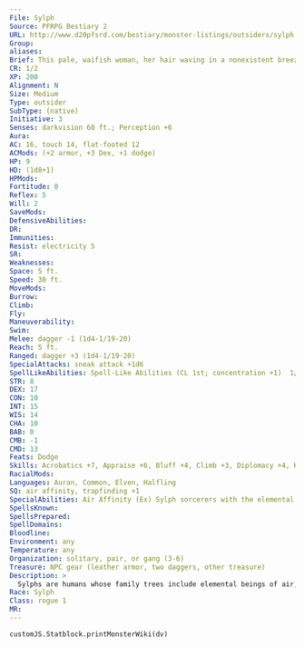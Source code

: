 ```yaml
---
File: Sylph
Source: PFRPG Bestiary 2
URL: http://www.d20pfsrd.com/bestiary/monster-listings/outsiders/sylph
Group: 
aliases: 
Brief: This pale, waifish woman, her hair waving in a nonexistent breeze, looks as if she might fade away into mist entirely at any minute.
CR: 1/2
XP: 200
Alignment: N
Size: Medium
Type: outsider
SubType: (native)
Initiative: 3
Senses: darkvision 60 ft.; Perception +6
Aura: 
AC: 16, touch 14, flat-footed 12
ACMods: (+2 armor, +3 Dex, +1 dodge)
HP: 9
HD: (1d8+1)
HPMods: 
Fortitude: 0
Reflex: 5
Will: 2
SaveMods: 
DefensiveAbilities: 
DR: 
Immunities: 
Resist: electricity 5
SR: 
Weaknesses: 
Space: 5 ft.
Speed: 30 ft.
MoveMods: 
Burrow: 
Climb: 
Fly: 
Maneuverability: 
Swim: 
Melee: dagger -1 (1d4-1/19-20)
Reach: 5 ft.
Ranged: dagger +3 (1d4-1/19-20)
SpecialAttacks: sneak attack +1d6
SpellLikeAbilities: Spell-Like Abilities (CL 1st; concentration +1)  1/day-feather fall
STR: 8
DEX: 17
CON: 10
INT: 15
WIS: 14
CHA: 10
BAB: 0
CMB: -1
CMD: 13
Feats: Dodge
Skills: Acrobatics +7, Appraise +6, Bluff +4, Climb +3, Diplomacy +4, Knowledge (local) +6, Perception +6, Sleight of Hand +7, Stealth +7, Use Magic Device +4
RacialMods: 
Languages: Auran, Common, Elven, Halfling
SQ: air affinity, trapfinding +1
SpecialAbilities: Air Affinity (Ex) Sylph sorcerers with the elemental (air) bloodline treat their Charisma score as 2 points higher for all sorcerer spells and class abilities. Sylph clerics with the Air domain cast their domain powers and spells at +1 caster level.
SpellsKnown: 
SpellsPrepared: 
SpellDomains: 
Bloodline: 
Environment: any
Temperature: any
Organization: solitary, pair, or gang (3-6)
Treasure: NPC gear (leather armor, two daggers, other treasure)
Description: >
  Sylphs are humans whose family trees include elemental beings of air, such as djinn. They tend to be pale and thin to the point of appearing delicate, though their skinny bodies are more resilient than they look. While many can pass unnoticed through crowds of humans, sylphs display their heritage in subtle ways, and those who study them carefully sometimes notice that breezes seem to follow a sylph wherever she goes, even inside rooms with no windows. When consumed by fits of anger or passion, these tendencies become more apparent, as winds surround the sylph and tousle her hair or knock small items from shelves. Many sylphs have complex markings on their pale flesh that resemble tiny swirling designs like blue and gray tattoos, and the most exotic of their kind have hair that twists and coils almost as if it were made of living mist.  As people, sylphs tend to be shy and reclusive, blending into crowds or skillfully avoiding those they don't desire to meet. Yet while they often prefer to manipulate situations and avoid conf lict themselves, most sylphs remain intensely curious about other people, and often go to great lengths to spy or eavesdrop on those who spark their interest (a hobby frequently referred to as "listening to the wind"). This combined love of subterfuge and ability to slip away from any compromising situation makes sylphs perfectly suited to lives as rogues, thieves, and spies, and beneath the average sylph's veneer of shy waifishness lies a mind that's capable and calculating, constantly sizing up the competition and analyzing the most effective exits from any given room.  SYLPH CHARACTERS  Sylphs are defined by class levels-they do not possess racial Hit Dice. Sylphs have the following racial traits.  +2 Dexterity, +2 Intelligence, -2 Constitution: Sylphs are quick and insightful, but slight and delicate.  Darkvision: Sylphs can see in the dark up to 60 feet.  Sylph Magic: Feather fall 1/day (caster level equals the sylph's Hit Dice).  Energy Resistance: Sylphs have electricity resistance 5.  Air Affinity: See above.  Languages: Sylphs begin play speaking Common and Auran. Sylphs with high Intelligence scores can choose any of the following bonus languages: Aquan, Dwarven, Elven, Gnome, Half ling, Ignan, and Terran.
Race: Sylph
Class: rogue 1
MR: 
---
```

```dataviewjs
customJS.Statblock.printMonsterWiki(dv)
```
